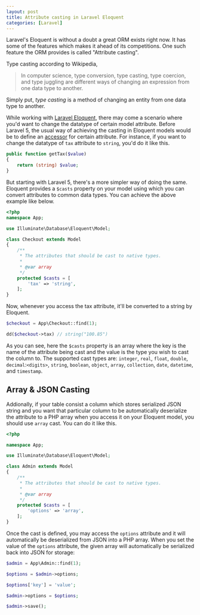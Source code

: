```yaml
---
layout: post
title: Attribute casting in Laravel Eloquent
categories: [Laravel]
---
```


Laravel's Eloquent is without a doubt a great ORM exists right now. It has some of the features which makes it ahead of its competitions. One such feature the ORM provides is called "Attribute casting".

Type casting according to Wikipedia,

> In computer science, type conversion, type casting, type coercion, and type juggling are different ways of changing an expression from one data type to another. 

Simply put, _type casting_ is a method of changing an entity from one data type to another. 

While working with [Laravel Eloquent](https://laravel.com/docs/5.8/eloquent), there may come a scenario where you'd want to change the datatype of certain model attribute. Before Laravel 5, the usual way of achieving the casting in Eloquent models would be to define an [accessor](/Laravel-Accessors-And-Mutators) for certain attribute. For instance, if you want to change the datatype of `tax` attribute to `string`, you'd do it like this.

```php
public function getTax($value)
{
    return (string) $value;
}
```

But starting with Laravel 5, there's a more simpler way of doing the same. Eloquent provides a `$casts` property on your model using which you can convert attributes to common data types. You can achieve the above example like below.

```php
<?php
namespace App;

use Illuminate\Database\Eloquent\Model;

class Checkout extends Model
{
    /**
     * The attributes that should be cast to native types.
     *
     * @var array
     */
    protected $casts = [
        'tax' => 'string',
    ];
}
```

Now, whenever you access the tax attribute, it'll be converted to a string by Eloquent.

```php
$checkout = App\Checkout::find(1);

dd($checkout->tax) // string("100.85")
```

As you can see, here the `$casts` property is an array where the key is the name of the attribute being cast and the value is the type you wish to cast the column to. The supported cast types are: `integer`, `real`, `float`, `double`, `decimal`:`<digits>`, `string`, `boolean`, `object`, `array`, `collection`, `date`, `datetime`, and `timestamp`.

## Array & JSON Casting

Addionally, if your table consist a column which stores serialized JSON string and you want that particular column to be automatically deserialize the attribute to a PHP array when you access it on your Eloquent model, you should use `array` cast. You can do it like this.

```php
<?php

namespace App;

use Illuminate\Database\Eloquent\Model;

class Admin extends Model
{
    /**
     * The attributes that should be cast to native types.
     *
     * @var array
     */
    protected $casts = [
        'options' => 'array',
    ];
}
```

Once the cast is defined, you may access the `options` attribute and it will automatically be deserialized from JSON into a PHP array. When you set the value of the `options` attribute, the given array will automatically be serialized back into JSON for storage:

```php
$admin = App\Admin::find(1);

$options = $admin->options;

$options['key'] = 'value';

$admin->options = $options;

$admin->save();
```